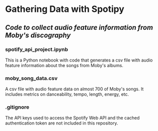 # Gathering Data with Spotipy
## *Code to collect audio feature information from Moby's discography*
### **spotify_api_project.ipynb**
This is a Python notebook with code that generates a csv file with audio feature information about the songs from Moby's albums.

### **moby_song_data.csv**
A csv file with audio feature data on almost 700 of Moby's songs. It includes metrics on danceability, tempo, length, energy, etc.

### **.gitignore**
The API keys used to access the Spotify Web API and the cached authentication token are not included in this repository.